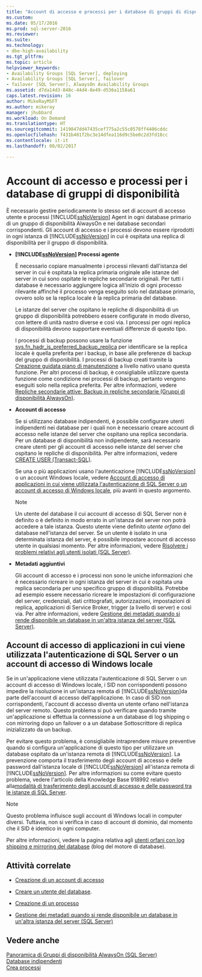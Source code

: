 ```yaml
---
title: "Account di accesso e processi per i database di gruppi di disponibilità | Microsoft Docs"
ms.custom: 
ms.date: 05/17/2016
ms.prod: sql-server-2016
ms.reviewer: 
ms.suite: 
ms.technology:
- dbe-high-availability
ms.tgt_pltfrm: 
ms.topic: article
helpviewer_keywords:
- Availability Groups [SQL Server], deploying
- Availability Groups [SQL Server], failover
- failover [SQL Server], AlwaysOn Availability Groups
ms.assetid: d7da14d3-848c-44d4-8e49-d536a1158a61
caps.latest.revision: 16
author: MikeRayMSFT
ms.author: mikeray
manager: jhubbard
ms.workload: On Demand
ms.translationtype: HT
ms.sourcegitcommit: 1419847dd47435cef775a2c55c0578ff4406cddc
ms.openlocfilehash: f431b401f2bc3e14dfea116d9c5be0c2d3fd18cc
ms.contentlocale: it-it
ms.lasthandoff: 08/02/2017

---
```

# <a name="logins-and-jobs-for-availability-group-databases"></a>Account di accesso e processi per i database di gruppi di disponibilità
  È necessario gestire periodicamente lo stesso set di account di accesso utente e processi [!INCLUDE[ssNoVersion](../../../includes/ssnoversion-md.md)] Agent in ogni database primario di un gruppo di disponibilità AlwaysOn e nei database secondari corrispondenti. Gli account di accesso e i processi devono essere riprodotti in ogni istanza di [!INCLUDE[ssNoVersion](../../../includes/ssnoversion-md.md)] in cui è ospitata una replica di disponibilità per il gruppo di disponibilità.  
  
-   **[!INCLUDE[ssNoVersion](../../../includes/ssnoversion-md.md)] Processi agente**  
  
     È necessario copiare manualmente i processi rilevanti dall'istanza del server in cui è ospitata la replica primaria originale alle istanze del server in cui sono ospitate le repliche secondarie originali. Per tutti i database è necessario aggiungere logica all'inizio di ogni processo rilevante affinché il processo venga eseguito solo nel database primario, ovvero solo se la replica locale è la replica primaria del database.  
  
     Le istanze del server che ospitano le repliche di disponibilità di un gruppo di disponibilità potrebbero essere configurate in modo diverso, con lettere di unità nastro diverse e così via. I processi per ogni replica di disponibilità devono supportare eventuali differenze di questo tipo.  
  
     I processi di backup possono usare la funzione [sys.fn_hadr_is_preferred_backup_replica](../../../relational-databases/system-functions/sys-fn-hadr-backup-is-preferred-replica-transact-sql.md) per identificare se la replica locale è quella preferita per i backup, in base alle preferenze di backup del gruppo di disponibilità. I processi di backup creati tramite la [Creazione guidata piano di manutenzione](../../../relational-databases/maintenance-plans/use-the-maintenance-plan-wizard.md) a livello nativo usano questa funzione. Per altri processi di backup, è consigliabile utilizzare questa funzione come condizione nei processi di backup, pertanto vengono eseguiti solo nella replica preferita. Per altre informazioni, vedere [Repliche secondarie attive: Backup in repliche secondarie &#40;Gruppi di disponibilità AlwaysOn&#41;](../../../database-engine/availability-groups/windows/active-secondaries-backup-on-secondary-replicas-always-on-availability-groups.md).  
  
-   **Account di accesso**  
  
     Se si utilizzano database indipendenti, è possibile configurare utenti indipendenti nei database per i quali non è necessario creare account di accesso nelle istanze del server che ospitano una replica secondaria. Per un database di disponibilità non indipendente, sarà necessario creare utenti per gli account di accesso nelle istanze del server che ospitano le repliche di disponibilità. Per altre informazioni, vedere [CREATE USER &#40;Transact-SQL&#41;](../../../t-sql/statements/create-user-transact-sql.md).  
  
     Se una o più applicazioni usano l'autenticazione [!INCLUDE[ssNoVersion](../../../includes/ssnoversion-md.md)] o un account Windows locale, vedere [Account di accesso di applicazioni in cui viene utilizzata l'autenticazione di SQL Server o un account di accesso di Windows locale](../../../database-engine/availability-groups/windows/logins-and-jobs-for-availability-group-databases.md#SSauthentication), più avanti in questo argomento.  
  
    > [!NOTE]  
    >  Un utente del database il cui account di accesso di SQL Server non è definito o è definito in modo errato in un'istanza del server non potrà accedere a tale istanza. Questo utente viene definito *utente orfano* del database nell'istanza del server. Se un utente è isolato in una determinata istanza del server, è possibile impostare account di accesso utente in qualsiasi momento. Per altre informazioni, vedere [Risolvere i problemi relativi agli utenti isolati &#40;SQL Server&#41;](../../../sql-server/failover-clusters/troubleshoot-orphaned-users-sql-server.md).  
  
-   **Metadati aggiuntivi**  
  
     Gli account di accesso e i processi non sono le uniche informazioni che è necessario ricreare in ogni istanza del server in cui è ospitata una replica secondaria per uno specifico gruppo di disponibilità. Potrebbe ad esempio essere necessario ricreare le impostazioni di configurazione del server, credenziali, dati crittografati, autorizzazioni, impostazioni di replica, applicazioni di Service Broker, trigger (a livello di server) e così via. Per altre informazioni, vedere [Gestione dei metadati quando si rende disponibile un database in un'altra istanza del server &#40;SQL Server&#41;](../../../relational-databases/databases/manage-metadata-when-making-a-database-available-on-another-server.md).  
  
##  <a name="SSauthentication"></a> Account di accesso di applicazioni in cui viene utilizzata l'autenticazione di SQL Server o un account di accesso di Windows locale  
 Se in un'applicazione viene utilizzata l'autenticazione di SQL Server o un account di accesso di Windows locale, i SID non corrispondenti possono impedire la risoluzione in un'istanza remota di [!INCLUDE[ssNoVersion](../../../includes/ssnoversion-md.md)]da parte dell'account di accesso dell'applicazione. In caso di SID non corrispondenti, l'account di accesso diventa un utente orfano nell'istanza del server remoto. Questo problema si può verificare quando tramite un'applicazione si effettua la connessione a un database di log shipping o con mirroring dopo un failover o a un database Sottoscrittore di replica inizializzato da un backup.  
  
 Per evitare questo problema, è consigliabile intraprendere misure preventive quando si configura un'applicazione di questo tipo per utilizzare un database ospitato da un'istanza remota di [!INCLUDE[ssNoVersion](../../../includes/ssnoversion-md.md)]. La prevenzione comporta il trasferimento degli account di accesso e delle password dall'istanza locale di [!INCLUDE[ssNoVersion](../../../includes/ssnoversion-md.md)] all'istanza remota di [!INCLUDE[ssNoVersion](../../../includes/ssnoversion-md.md)]. Per altre informazioni su come evitare questo problema, vedere l'articolo della Knowledge Base 918992 relativo alla[modalità di trasferimento degli account di accesso e delle password tra le istanze di SQL Server](http://support.microsoft.com/kb/918992/).  
  
> [!NOTE]  
>  Questo problema influisce sugli account di Windows locali in computer diversi. Tuttavia, non si verifica in caso di account di dominio, dal momento che il SID è identico in ogni computer.  
  
 Per altre informazioni, vedere la pagina relativa agli [utenti orfani con log shipping e mirroring del database](http://blogs.msdn.com/b/sqlserverfaq/archive/2009/04/13/orphaned-users-with-database-mirroring-and-log-shipping.aspx) (blog del motore di database).  
  
##  <a name="RelatedTasks"></a> Attività correlate  
  
-   [Creazione di un account di accesso](../../../relational-databases/security/authentication-access/create-a-login.md)  
  
-   [Creare un utente del database](../../../relational-databases/security/authentication-access/create-a-database-user.md).  
  
-   [Creazione di un processo](http://msdn.microsoft.com/library/b35af2b6-6594-40d1-9861-4d5dd906048c)  
  
-   [Gestione dei metadati quando si rende disponibile un database in un'altra istanza del server &#40;SQL Server&#41;](../../../relational-databases/databases/manage-metadata-when-making-a-database-available-on-another-server.md)  
  
## <a name="see-also"></a>Vedere anche  
 [Panoramica di Gruppi di disponibilità AlwaysOn &#40;SQL Server&#41;](../../../database-engine/availability-groups/windows/overview-of-always-on-availability-groups-sql-server.md)   
 [Database indipendenti](../../../relational-databases/databases/contained-databases.md)   
 [Crea processi](http://msdn.microsoft.com/library/465fb7fc-7622-4252-a178-ea51691c935b)  
  
  

